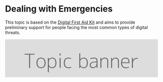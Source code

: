 # Dealing with Emergencies

This topic is based on the [Digital First Aid Kit](http://digitaldefenders.org/digitalfirstaid/) and aims to provide preliminary support for people facing the most common types of digital threats.

![](banner.png)


